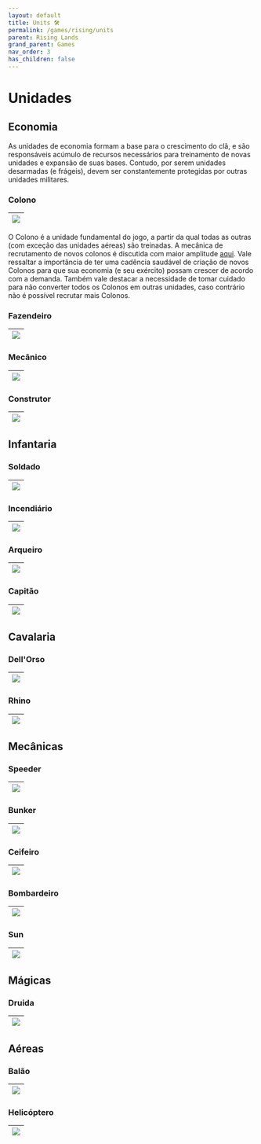 ```yaml
---
layout: default
title: Units 🛠
permalink: /games/rising/units
parent: Rising Lands
grand_parent: Games
nav_order: 3
has_children: false
---
```


# Unidades

## Economia

As unidades de economia formam a base para o crescimento do clã, e são
responsáveis acúmulo de recursos necessários para treinamento de novas unidades
e expansão de suas bases. Contudo, por serem unidades desarmadas (e frágeis),
devem ser constantemente protegidas por outras unidades militares.

### Colono

| ![](units/colono/colono.gif) |
| :--------------------------: |

O Colono é a unidade fundamental do jogo, a partir da qual todas as outras (com
exceção das unidades aéreas) são treinadas. A mecânica de recrutamento de novos
colonos é discutida com maior amplitude [aqui](./gameplay#recrutamento). Vale
ressaltar a importância de ter uma cadência saudável de criação de novos Colonos
para que sua economia (e seu exército) possam crescer de acordo com a demanda.
Também vale destacar a necessidade de tomar cuidado para não converter todos os
Colonos em outras unidades, caso contrário não é possível recrutar mais Colonos.

### Fazendeiro

| ![](units/fazendeiro/fazendeiro.gif) |
| :----------------------------------: |

### Mecânico

| ![](units/mecanico/mecanico.gif) |
| :------------------------------: |

### Construtor

| ![](units/construtor/construtor.gif) |
| :----------------------------------: |

## Infantaria

### Soldado

| ![](units/soldado/soldado.gif) |
| :----------------------------: |

### Incendiário

| ![](units/incendiario/incendiario.gif) |
| :------------------------------------: |

### Arqueiro

| ![](units/arqueiro/arqueiro.gif) |
| :------------------------------: |

### Capitão

| ![](units/capitao/capitao.gif) |
| :----------------------------: |

## Cavalaria

### Dell'Orso

| ![](units/dellorso/dellorso.gif) |
| :------------------------------: |

### Rhino

| ![](units/rhino/rhino.gif) |
| :------------------------: |

## Mecânicas

### Speeder

| ![](units/speeder/speeder.gif) |
| :----------------------------: |

### Bunker

| ![](units/bunker/bunker.gif) |
| :--------------------------: |

### Ceifeiro

| ![](units/ceifeiro/ceifeiro.gif) |
| :------------------------------: |

### Bombardeiro

| ![](units/bombardeiro/bombardeiro.gif) |
| :------------------------------------: |

### Sun

| ![](units/sun/sun.gif) |
| :--------------------: |

## Mágicas

### Druida

| ![](units/druida/druida.gif) |
| :--------------------------: |

## Aéreas

### Balão

| ![](units/balao/balao-full.gif) |
| :-----------------------------: |

### Helicóptero

| ![](units/helicoptero/helicoptero-full.gif) |
| :-----------------------------------------: |
